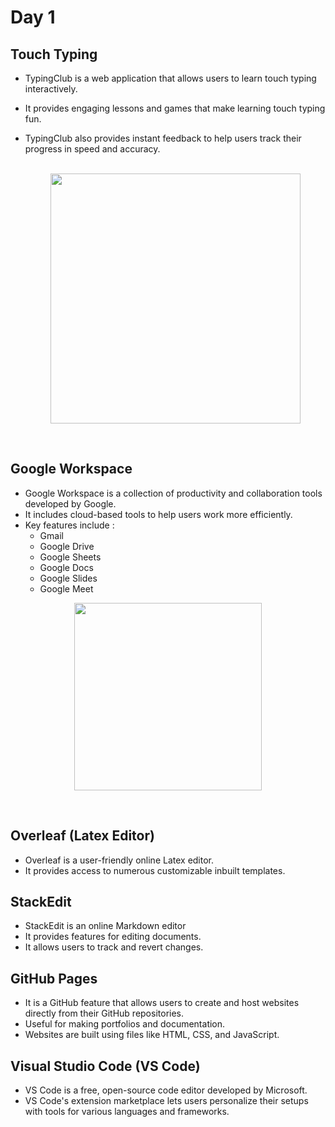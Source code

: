 # Day 1
## Touch Typing
* TypingClub is a web application that allows users to learn touch typing interactively.
* It provides engaging lessons and games that make learning touch typing fun.
* TypingClub also provides instant feedback to help users track their progress in speed and accuracy.
  
  <p align="center">
  <br>
  <img src="https://github.com/user-attachments/assets/3bc0a82a-985e-4cd6-a89c-b29eccdd91a0" width="400" />
  </p>
  <br>
  
## Google Workspace
*  Google Workspace is a collection of productivity and collaboration tools developed by Google.
*  It includes cloud-based tools to help users work more efficiently.
*  Key features include :
   - Gmail
   - Google Drive
   - Google Sheets
   - Google Docs
   - Google Slides
   - Google Meet
     
  <p align="center">
  <img src="https://github.com/user-attachments/assets/9ca9cba6-8dac-4123-b21a-76f77570d566" width="300" />
  </p>
  <br>

## Overleaf (Latex Editor)
* Overleaf is a user-friendly online Latex editor.
* It provides access to numerous customizable inbuilt templates.

## StackEdit
* StackEdit is an online Markdown editor
* It provides features for editing documents.
* It allows users to track and revert changes.

## GitHub Pages 
* It is a GitHub feature that allows users to create and host websites directly from their GitHub repositories.
* Useful for making portfolios and documentation.
* Websites are built using files like HTML, CSS, and JavaScript.

## Visual Studio Code (VS Code)
* VS Code is a free, open-source code editor developed by Microsoft.
* VS Code's extension marketplace lets users personalize their setups with tools for various languages and frameworks.
 



